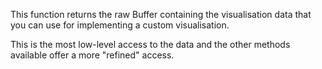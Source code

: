 This function returns the raw Buffer containing the visualisation data that you can use for implementing a custom visualisation.

This is the most low-level access to the data and the other methods available offer a more "refined" access.